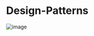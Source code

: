 # Design-Patterns
![image](https://github.com/user-attachments/assets/d6bb1fd0-c51f-46d3-8465-672dd02c8237)

